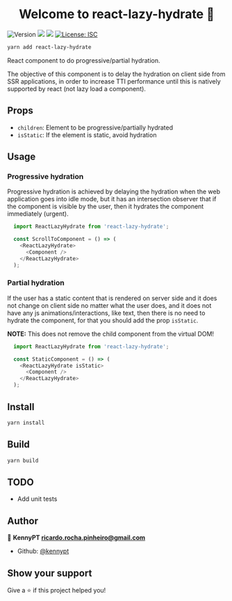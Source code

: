 <h1 align="center">Welcome to react-lazy-hydrate 👋</h1>
<p>
  <img alt="Version" src="https://img.shields.io/badge/version-1.0.5-blue.svg?cacheSeconds=2592000" />
  <img src="https://img.shields.io/badge/node-%5E12.0.0-blue.svg" />
  <img src="https://img.shields.io/badge/yarn-%5E1.12.0-blue.svg" />
  <a href="#" target="_blank">
    <img alt="License: ISC" src="https://img.shields.io/badge/License-ISC-yellow.svg" />
  </a>
</p>

```sh
yarn add react-lazy-hydrate
```

React component to do progressive/partial hydration.

The objective of this component is to delay the hydration on client side from SSR applications, in order to increase TTI performance until this is natively supported by react (not lazy load a component).

## Props

- `children`: Element to be progressive/partially hydrated
- `isStatic`: If the element is static, avoid hydration

## Usage

### Progressive hydration

Progressive hydration is achieved by delaying the hydration when the web application goes into idle mode, but it has an intersection observer that if the component is visible by the user, then it hydrates the component immediately (urgent).

```js
  import ReactLazyHydrate from 'react-lazy-hydrate';

  const ScrollToComponent = () => (
    <ReactLazyHydrate>
      <Component />
    </ReactLazyHydrate>
  );
```

### Partial hydration

If the user has a static content that is rendered on server side and it does not change on client side no matter what the user does, and it does not have any js animations/interactions, like text, then there is no need to hydrate the component, for that you should add the prop `isStatic`.

**NOTE:** This does not remove the child component from the virtual DOM!

```js
  import ReactLazyHydrate from 'react-lazy-hydrate';

  const StaticComponent = () => (
    <ReactLazyHydrate isStatic>
      <Component />
    </ReactLazyHydrate>
  );
```

## Install

```sh
yarn install
```

## Build

```sh
yarn build
```

## TODO

- Add unit tests

## Author

👤 **KennyPT <ricardo.rocha.pinheiro@gmail.com>**

* Github: [@kennypt](https://github.com/kennypt)

## Show your support

Give a ⭐️ if this project helped you!
